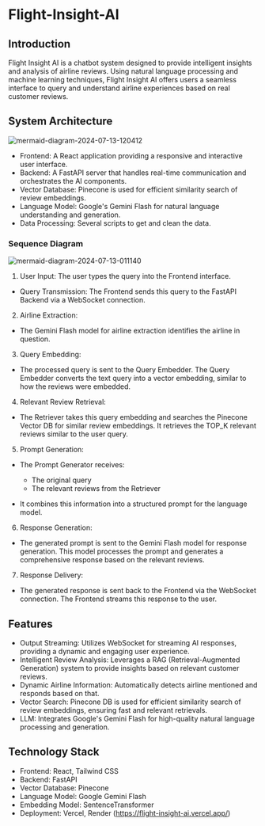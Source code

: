# Flight-Insight-AI
## Introduction
Flight Insight AI is a chatbot system designed to provide intelligent insights and analysis of airline reviews. Using natural language processing and machine learning techniques, Flight Insight AI offers users a seamless interface to query and understand airline experiences based on real customer reviews.

## System Architecture
![mermaid-diagram-2024-07-13-120412](https://github.com/user-attachments/assets/c3aa582d-6ab0-48b9-9323-aa083435d192)

- Frontend: A React application providing a responsive and interactive user interface.
- Backend: A FastAPI server that handles real-time communication and orchestrates the AI components.
- Vector Database: Pinecone is used for efficient similarity search of review embeddings.
- Language Model: Google's Gemini Flash for natural language understanding and generation.
- Data Processing: Several scripts to get and clean the data.

### Sequence Diagram
![mermaid-diagram-2024-07-13-011140](https://github.com/user-attachments/assets/2dc5218d-cc9c-40dd-a190-a3a1d56079f0)

1. User Input: The user types the query into the Frontend interface. 
  - Query Transmission: The Frontend sends this query to the FastAPI Backend via a WebSocket connection.

2. Airline Extraction:
  - The Gemini Flash model for airline extraction identifies the airline in question.

3. Query Embedding:
  - The processed query is sent to the Query Embedder. The Query Embedder converts the text query into a vector embedding, similar to how the reviews were embedded.

4. Relevant Review Retrieval:
  - The Retriever takes this query embedding and searches the Pinecone Vector DB for similar review embeddings. It retrieves the TOP_K relevant reviews similar to the user query.

5. Prompt Generation:

  - The Prompt Generator receives:
    - The original query
    - The relevant reviews from the Retriever

  - It combines this information into a structured prompt for the language model.


6. Response Generation:

- The generated prompt is sent to the Gemini Flash model for response generation. This model processes the prompt and generates a comprehensive response based on the relevant reviews.


7. Response Delivery:

- The generated response is sent back to the Frontend via the WebSocket connection. The Frontend streams this response to the user.

## Features
- Output Streaming: Utilizes WebSocket for streaming AI responses, providing a dynamic and engaging user experience.
- Intelligent Review Analysis: Leverages a RAG (Retrieval-Augmented Generation) system to provide insights based on relevant customer reviews.
- Dynamic Airline Information: Automatically detects airline mentioned and responds based on that.
- Vector Search: Pinecone DB is used for efficient similarity search of review embeddings, ensuring fast and relevant retrievals.
- LLM: Integrates Google's Gemini Flash for high-quality natural language processing and generation.

## Technology Stack

- Frontend: React, Tailwind CSS
- Backend: FastAPI
- Vector Database: Pinecone
- Language Model: Google Gemini Flash
- Embedding Model: SentenceTransformer
- Deployment: Vercel, Render (https://flight-insight-ai.vercel.app/)

